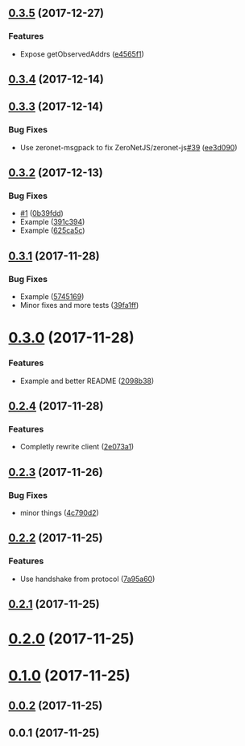 <a name="0.3.5"></a>
## [0.3.5](https://github.com/ZeroNetJS/zeronet-client/compare/v0.3.4...v0.3.5) (2017-12-27)


### Features

* Expose getObservedAddrs ([e4565f1](https://github.com/ZeroNetJS/zeronet-client/commit/e4565f1))



<a name="0.3.4"></a>
## [0.3.4](https://github.com/ZeroNetJS/zeronet-client/compare/v0.3.3...v0.3.4) (2017-12-14)



<a name="0.3.3"></a>
## [0.3.3](https://github.com/ZeroNetJS/zeronet-client/compare/v0.3.2...v0.3.3) (2017-12-14)


### Bug Fixes

* Use zeronet-msgpack to fix ZeroNetJS/zeronet-js[#39](https://github.com/ZeroNetJS/zeronet-client/issues/39) ([ee3d090](https://github.com/ZeroNetJS/zeronet-client/commit/ee3d090))



<a name="0.3.2"></a>
## [0.3.2](https://github.com/ZeroNetJS/zeronet-client/compare/v0.3.1...v0.3.2) (2017-12-13)


### Bug Fixes

* [#1](https://github.com/ZeroNetJS/zeronet-client/issues/1) ([0b39fdd](https://github.com/ZeroNetJS/zeronet-client/commit/0b39fdd))
* Example ([391c394](https://github.com/ZeroNetJS/zeronet-client/commit/391c394))
* Example ([625ca5c](https://github.com/ZeroNetJS/zeronet-client/commit/625ca5c))



<a name="0.3.1"></a>
## [0.3.1](https://github.com/ZeroNetJS/zeronet-client/compare/v0.3.0...v0.3.1) (2017-11-28)


### Bug Fixes

* Example ([5745169](https://github.com/ZeroNetJS/zeronet-client/commit/5745169))
* Minor fixes and more tests ([39fa1ff](https://github.com/ZeroNetJS/zeronet-client/commit/39fa1ff))



<a name="0.3.0"></a>
# [0.3.0](https://github.com/ZeroNetJS/zeronet-client/compare/v0.2.4...v0.3.0) (2017-11-28)


### Features

* Example and better README ([2098b38](https://github.com/ZeroNetJS/zeronet-client/commit/2098b38))



<a name="0.2.4"></a>
## [0.2.4](https://github.com/ZeroNetJS/zeronet-client/compare/v0.2.3...v0.2.4) (2017-11-28)


### Features

* Completly rewrite client ([2e073a1](https://github.com/ZeroNetJS/zeronet-client/commit/2e073a1))



<a name="0.2.3"></a>
## [0.2.3](https://github.com/ZeroNetJS/zeronet-js/compare/v0.2.2...v0.2.3) (2017-11-26)


### Bug Fixes

* minor things ([4c790d2](https://github.com/ZeroNetJS/zeronet-js/commit/4c790d2))



<a name="0.2.2"></a>
## [0.2.2](https://github.com/ZeroNetJS/zeronet-js/compare/v0.2.1...v0.2.2) (2017-11-25)


### Features

* Use handshake from protocol ([7a95a60](https://github.com/ZeroNetJS/zeronet-js/commit/7a95a60))



<a name="0.2.1"></a>
## [0.2.1](https://github.com/ZeroNetJS/zeronet-js/compare/v0.2.0...v0.2.1) (2017-11-25)



<a name="0.2.0"></a>
# [0.2.0](https://github.com/ZeroNetJS/zeronet-js/compare/v0.1.0...v0.2.0) (2017-11-25)



<a name="0.1.0"></a>
# [0.1.0](https://github.com/ZeroNetJS/zeronet-js/compare/v0.0.2...v0.1.0) (2017-11-25)



<a name="0.0.2"></a>
## [0.0.2](https://github.com/ZeroNetJS/zeronet-js/compare/v0.0.1...v0.0.2) (2017-11-25)



<a name="0.0.1"></a>
## 0.0.1 (2017-11-25)



